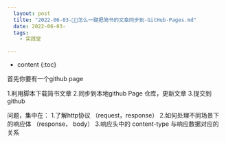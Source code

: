 ```yaml
---
  layout: post
  tilte: "2022-06-03-🐓🥚怎么一键把简书的文章同步到-GitHub-Pages.md"
  date: 2022-06-03-
  tags: 
    - 实践堂

---
```



* content
{:toc}


首先你要有一个github page

1.利用脚本下载简书文章
2.同步到本地github Page 仓库，更新文章
3.提交到github


问题，集中在：
1.了解http协议 （request，response）
2.如何处理不同场景下的响应体 （response， body）
3.响应头中的 content-type 与响应数据对应的关系

